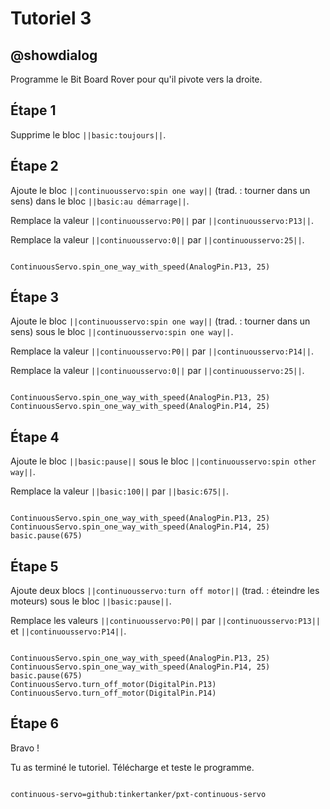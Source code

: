 # Tutoriel 3

## @showdialog

Programme le Bit Board Rover pour qu'il pivote vers la droite.

## Étape 1

Supprime le bloc ``||basic:toujours||``.

## Étape 2

Ajoute le bloc ``||continuousservo:spin one way||`` (trad. : tourner dans un sens) dans le bloc ``||basic:au démarrage||``.

Remplace la valeur ``||continuousservo:P0||`` par ``||continuousservo:P13||``.

Remplace la valeur ``||continuousservo:0||`` par ``||continuousservo:25||``.

```blocks

ContinuousServo.spin_one_way_with_speed(AnalogPin.P13, 25)

```

## Étape 3

Ajoute le bloc ``||continuousservo:spin one way||`` (trad. : tourner dans un sens) sous le bloc ``||continuousservo:spin one way||``.

Remplace la valeur ``||continuousservo:P0||`` par ``||continuousservo:P14||``.

Remplace la valeur ``||continuousservo:0||`` par ``||continuousservo:25||``.

```blocks

ContinuousServo.spin_one_way_with_speed(AnalogPin.P13, 25)
ContinuousServo.spin_one_way_with_speed(AnalogPin.P14, 25)

```

## Étape 4

Ajoute le bloc ``||basic:pause||`` sous le bloc ``||continuousservo:spin other way||``.

Remplace la valeur ``||basic:100||`` par ``||basic:675||``.

```blocks

ContinuousServo.spin_one_way_with_speed(AnalogPin.P13, 25)
ContinuousServo.spin_one_way_with_speed(AnalogPin.P14, 25)
basic.pause(675)

```

## Étape 5

Ajoute deux blocs ``||continuousservo:turn off motor||`` (trad. : éteindre les moteurs) sous le bloc ``||basic:pause||``.

Remplace les valeurs ``||continuousservo:P0||`` par ``||continuousservo:P13||`` et ``||continuousservo:P14||``.

```blocks

ContinuousServo.spin_one_way_with_speed(AnalogPin.P13, 25)
ContinuousServo.spin_one_way_with_speed(AnalogPin.P14, 25)
basic.pause(675)
ContinuousServo.turn_off_motor(DigitalPin.P13)
ContinuousServo.turn_off_motor(DigitalPin.P14)

```
## Étape 6

Bravo !

Tu as terminé le tutoriel. Télécharge et teste le programme.

```package

continuous-servo=github:tinkertanker/pxt-continuous-servo

```
